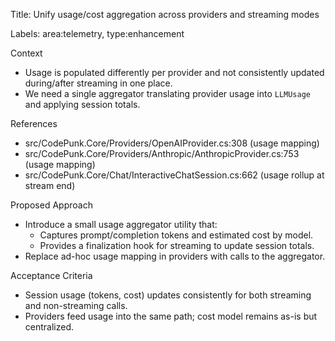 Title: Unify usage/cost aggregation across providers and streaming modes

Labels: area:telemetry, type:enhancement

Context
- Usage is populated differently per provider and not consistently updated during/after streaming in one place.
- We need a single aggregator translating provider usage into `LLMUsage` and applying session totals.

References
- src/CodePunk.Core/Providers/OpenAIProvider.cs:308 (usage mapping)
- src/CodePunk.Core/Providers/Anthropic/AnthropicProvider.cs:753 (usage mapping)
- src/CodePunk.Core/Chat/InteractiveChatSession.cs:662 (usage rollup at stream end)

Proposed Approach
- Introduce a small usage aggregator utility that:
  - Captures prompt/completion tokens and estimated cost by model.
  - Provides a finalization hook for streaming to update session totals.
- Replace ad-hoc usage mapping in providers with calls to the aggregator.

Acceptance Criteria
- Session usage (tokens, cost) updates consistently for both streaming and non-streaming calls.
- Providers feed usage into the same path; cost model remains as-is but centralized.

